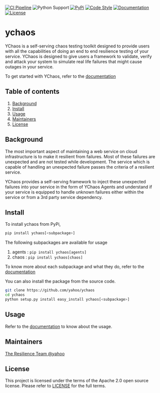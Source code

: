 
<!-- TODO Add other badges (codecov, chat, etc.) -->
[![CI Pipeline](https://cd.screwdriver.cd/pipelines/7419/badge)](https://cd.screwdriver.cd/pipelines/7419/)
![Python Support](https://img.shields.io/pypi/pyversions/ychaos)
[![PyPi](https://img.shields.io/pypi/status/ychaos)](https://pypi.org/project/ychaos/)
[![Code Style](https://img.shields.io/badge/codestyle-black-black)](https://black.readthedocs.io/en/stable/index.html)
[![Documentation](https://img.shields.io/badge/Documentation-latest-blue)](https://yahoo.github.io/ychaos)
[![License](https://img.shields.io/github/license/yahoo/ychaos)](https://github.com/yahoo/ychaos/blob/main/LICENSE)

# ychaos

YChaos is a self-serving chaos testing toolkit designed to
provide users with all the capabilities of doing an end to end resilience
testing of your service. YChaos is designed to give users a framework
to validate, verify and attack your system to simulate real life
failures that might cause outages in your service.

To get started with YChaos, refer to the [documentation](https://yahoo.github.io/ychaos)

## Table of contents

1. [Background](#background)
1. [Install](#install)
1. [Usage](#usage)
1. [Maintainers](#maintainers)
1. [License](#license)

## Background

The most important aspect of maintaining a web service on cloud
infrastructure is to make it resilient from failures. Most of
these failures are unexpected and are not tested while development.
The service which is capable of handling an unexpected failure passes the
criteria of a resilient service.

YChaos provides a self-serving framework to inject these unexpected failures
into your service in the form of YChaos Agents and understand if your service
is equipped to handle unknown failures either within the service
or from a 3rd party service dependency.

## Install

To install ychaos from PyPi,

```bash
pip install ychaos[<subpackage>]
```

The following subpackages are available for usage
1. agents : `pip install ychaos[agents]`
2. chaos : `pip install ychaos[chaos]`

To know more about each subpackage and what they do, refer to the [documentation](https://yahoo.github.io/ychaos)

You can also install the package from the source code.

```bash
git clone https://github.com/yahoo/ychaos
cd ychaos
python setup.py install easy_install ychaos[<subpackage>]
```

## Usage

Refer to the [documentation](https://yahoo.github.io/) to know about the usage.

## Maintainers

[The Resilience Team @yahoo](mailto://ychaos-dev@verizonmedia.com)

## License

This project is licensed under the terms of the Apache 2.0 open source license. 
Please refer to [LICENSE](https://github.com/yahoo/ychaos/blob/main/LICENSE) for the full terms.
